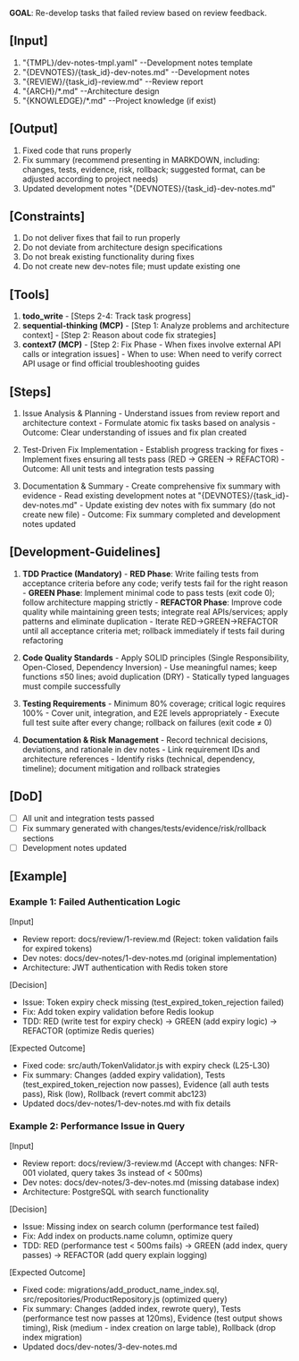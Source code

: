 **GOAL**: Re-develop tasks that failed review based on review feedback.

## [Input]
  1. "{TMPL}/dev-notes-tmpl.yaml" --Development notes template
  2. "{DEVNOTES}/{task_id}-dev-notes.md" --Development notes
  3. "{REVIEW}/{task_id}-review.md" --Review report
  4. "{ARCH}/*.md" --Architecture design
  5. "{KNOWLEDGE}/*.md" --Project knowledge (if exist)

## [Output]
  1. Fixed code that runs properly
  2. Fix summary (recommend presenting in MARKDOWN, including: changes, tests, evidence, risk, rollback; suggested format, can be adjusted according to project needs)
  3. Updated development notes "{DEVNOTES}/{task_id}-dev-notes.md"

## [Constraints]
  1. Do not deliver fixes that fail to run properly
  2. Do not deviate from architecture design specifications
  3. Do not break existing functionality during fixes
  4. Do not create new dev-notes file; must update existing one

## [Tools]
  1. **todo_write**
    - [Steps 2-4: Track task progress]
  2. **sequential-thinking (MCP)**
    - [Step 1: Analyze problems and architecture context]
    - [Step 2: Reason about code fix strategies]
  3. **context7 (MCP)**
    - [Step 2: Fix Phase - When fixes involve external API calls or integration issues]
    - When to use: When need to verify correct API usage or find official troubleshooting guides

## [Steps]
  1. Issue Analysis & Planning
    - Understand issues from review report and architecture context
    - Formulate atomic fix tasks based on analysis
    - Outcome: Clear understanding of issues and fix plan created

  2. Test-Driven Fix Implementation
    - Establish progress tracking for fixes
    - Implement fixes ensuring all tests pass (RED → GREEN → REFACTOR)
    - Outcome: All unit tests and integration tests passing

  3. Documentation & Summary
    - Create comprehensive fix summary with evidence
    - Read existing development notes at "{DEVNOTES}/{task_id}-dev-notes.md"
    - Update existing dev notes with fix summary (do not create new file)
    - Outcome: Fix summary completed and development notes updated

## [Development-Guidelines]
  1. **TDD Practice (Mandatory)**
    - **RED Phase**: Write failing tests from acceptance criteria before any code; verify tests fail for the right reason
    - **GREEN Phase**: Implement minimal code to pass tests (exit code 0); follow architecture mapping strictly
    - **REFACTOR Phase**: Improve code quality while maintaining green tests; integrate real APIs/services; apply patterns and eliminate duplication
    - Iterate RED→GREEN→REFACTOR until all acceptance criteria met; rollback immediately if tests fail during refactoring
  
  2. **Code Quality Standards**
    - Apply SOLID principles (Single Responsibility, Open-Closed, Dependency Inversion)
    - Use meaningful names; keep functions ≤50 lines; avoid duplication (DRY)
    - Statically typed languages must compile successfully
  
  3. **Testing Requirements**
    - Minimum 80% coverage; critical logic requires 100%
    - Cover unit, integration, and E2E levels appropriately
    - Execute full test suite after every change; rollback on failures (exit code ≠ 0)
  
  4. **Documentation & Risk Management**
    - Record technical decisions, deviations, and rationale in dev notes
    - Link requirement IDs and architecture references
    - Identify risks (technical, dependency, timeline); document mitigation and rollback strategies

## [DoD]
  - [ ] All unit and integration tests passed
  - [ ] Fix summary generated with changes/tests/evidence/risk/rollback sections
  - [ ] Development notes updated

## [Example]

### Example 1: Failed Authentication Logic
[Input]
- Review report: docs/review/1-review.md (Reject: token validation fails for expired tokens)
- Dev notes: docs/dev-notes/1-dev-notes.md (original implementation)
- Architecture: JWT authentication with Redis token store

[Decision]
- Issue: Token expiry check missing (test_expired_token_rejection failed)
- Fix: Add token expiry validation before Redis lookup
- TDD: RED (write test for expiry check) → GREEN (add expiry logic) → REFACTOR (optimize Redis queries)

[Expected Outcome]
- Fixed code: src/auth/TokenValidator.js with expiry check (L25-L30)
- Fix summary: Changes (added expiry validation), Tests (test_expired_token_rejection now passes), Evidence (all auth tests pass), Risk (low), Rollback (revert commit abc123)
- Updated docs/dev-notes/1-dev-notes.md with fix details

### Example 2: Performance Issue in Query
[Input]
- Review report: docs/review/3-review.md (Accept with changes: NFR-001 violated, query takes 3s instead of < 500ms)
- Dev notes: docs/dev-notes/3-dev-notes.md (missing database index)
- Architecture: PostgreSQL with search functionality

[Decision]
- Issue: Missing index on search column (performance test failed)
- Fix: Add index on products.name column, optimize query
- TDD: RED (performance test < 500ms fails) → GREEN (add index, query passes) → REFACTOR (add query explain logging)

[Expected Outcome]
- Fixed code: migrations/add_product_name_index.sql, src/repositories/ProductRepository.js (optimized query)
- Fix summary: Changes (added index, rewrote query), Tests (performance test now passes at 120ms), Evidence (test output shows timing), Risk (medium - index creation on large table), Rollback (drop index migration)
- Updated docs/dev-notes/3-dev-notes.md
